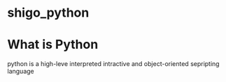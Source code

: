# shigo_python
# What is Python
python is a high-leve interpreted intractive and object-oriented sepripting language
